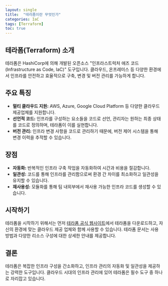 ```yaml
---
layout: single
title:  "테라폼이란 무엇인가"
categories: IaC
tags: [Terraform]
toc: true
---
```


## 테라폼(Terraform) 소개

테라폼은 HashiCorp에 의해 개발된 오픈소스 "인프라스트럭처 애즈 코드(Infrastructure as Code, IaC)" 도구입니다. 클라우드, 온프레미스 등 다양한 환경에서 인프라를 안전하고 효율적으로 구축, 변경 및 버전 관리를 가능하게 합니다.

## 주요 특징

- **멀티 클라우드 지원:** AWS, Azure, Google Cloud Platform 등 다양한 클라우드 제공업체를 지원합니다.
- **선언적 코드:** 인프라를 구성하는 요소들을 코드로 선언, 관리자는 원하는 최종 상태를 코드로 정의하며, 테라폼이 이를 실현합니다.
- **버전 관리:** 인프라 변경 사항을 코드로 관리하기 때문에, 버전 제어 시스템을 통해 변경 이력을 추적할 수 있습니다.

## 장점

- **자동화:** 반복적인 인프라 구축 작업을 자동화하여 시간과 비용을 절감합니다.
- **일관성:** 코드를 통해 인프라를 관리함으로써 환경 간 차이를 최소화하고 일관성을 유지할 수 있습니다.
- **재사용성:** 모듈화를 통해 팀 내외부에서 재사용 가능한 인프라 코드를 생성할 수 있습니다.

## 시작하기

테라폼을 시작하기 위해서는 먼저 [테라폼 공식 웹사이트](https://www.terraform.io/)에서 테라폼을 다운로드하고, 자신의 환경에 맞는 클라우드 제공 업체와 함께 사용할 수 있습니다. 테라폼 문서는 사용 방법과 다양한 리소스 구성에 대한 상세한 안내를 제공합니다.

## 결론

테라폼은 복잡한 인프라 구성을 간소화하고, 인프라 관리의 자동화 및 일관성을 제공하는 강력한 도구입니다. 클라우드 시대의 인프라 관리에 있어 테라폼은 필수 도구 중 하나로 자리잡고 있습니다.

